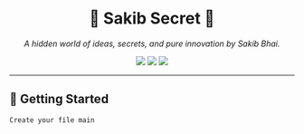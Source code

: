 <!-- README.md -->

<h1 align="center">🔐 Sakib Secret 🤫</h1>

<p align="center">
  <i>A hidden world of ideas, secrets, and pure innovation by Sakib Bhai.</i><br/>

<p align="center">
  <img src="https://img.shields.io/badge/Status-In%20Development-yellow?style=for-the-badge"/>
  <img src="https://img.shields.io/badge/License-Sakib%20Only-blueviolet?style=for-the-badge"/>
  <img src="https://img.shields.io/badge/Launch-06.02.2026-red?style=for-the-badge"/>
</p>

---

## 🚀 Getting Started

```bash
Create your file main
